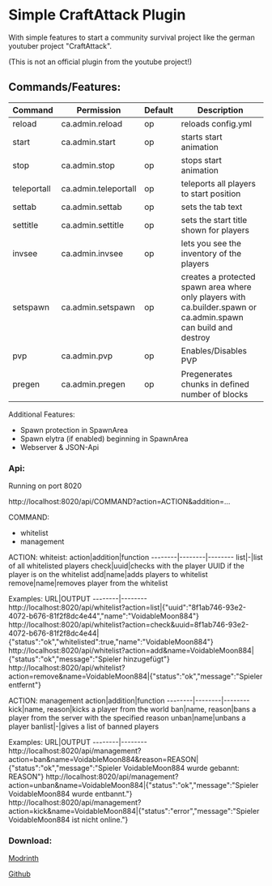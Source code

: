 # Simple CraftAttack Plugin

With simple features to start a community survival project like the german youtuber project "CraftAttack".

(This is not an official plugin from the youtube project!)

## Commands/Features:

Command | Permission | Default | Description
-------- | -------- | -------- | --------
reload | ca.admin.reload | op | reloads config.yml
start | ca.admin.start | op | starts start animation
stop | ca.admin.stop | op | stops start animation
teleportall | ca.admin.teleportall | op | teleports all players to start position
settab | ca.admin.settab | op | sets the tab text
settitle | ca.admin.settitle | op | sets the start title shown for players
invsee | ca.admin.invsee | op | lets you see the inventory of the players
setspawn | ca.admin.setspawn | op | creates a protected spawn area where only players with ca.builder.spawn or ca.admin.spawn can build and destroy
pvp | ca.admin.pvp | op | Enables/Disables PVP
pregen | ca.admin.pregen | op | Pregenerates chunks in defined number of blocks

Additional Features:
- Spawn protection in SpawnArea
- Spawn elytra (if enabled) beginning in SpawnArea
- Webserver & JSON-Api

### Api:
Running on port 8020

http://localhost:8020/api/COMMAND?action=ACTION&addition=...

COMMAND:
- whitelist
- management

ACTION: whiteist:
action|addition|function
--------|--------|--------
list|-|list of all whitelisted players
check|uuid|checks with the player UUID if the player is on the whitelist
add|name|adds players to whitelist
remove|name|removes player from the whitelist

Examples:
URL|OUTPUT
--------|--------
http://localhost:8020/api/whitelist?action=list|{"uuid":"8f1ab746-93e2-4072-b676-81f2f8dc4e44","name":"VoidableMoon884"}
http://localhost:8020/api/whitelist?action=check&uuid=8f1ab746-93e2-4072-b676-81f2f8dc4e44|{"status":"ok","whitelisted":true,"name":"VoidableMoon884"}
http://localhost:8020/api/whitelist?action=add&name=VoidableMoon884|{"status":"ok","message":"Spieler hinzugefügt"}
http://localhost:8020/api/whitelist?action=remove&name=VoidableMoon884|{"status":"ok","message":"Spieler entfernt"}

ACTION: management
action|addition|function
--------|--------|--------
kick|name, reason|kicks a player from the world
ban|name, reason|bans a player from the server with the specified reason
unban|name|unbans a player
banlist|-|gives a list of banned players

Examples:
URL|OUTPUT
--------|--------
http://localhost:8020/api/management?action=ban&name=VoidableMoon884&reason=REASON|{"status":"ok","message":"Spieler VoidableMoon884 wurde gebannt: REASON"}
http://localhost:8020/api/management?action=unban&name=VoidableMoon884|{"status":"ok","message":"Spieler VoidableMoon884 wurde entbannt."}
http://localhost:8020/api/management?action=kick&name=VoidableMoon884|{"status":"error","message":"Spieler VoidableMoon884 ist nicht online."}

### Download:
[Modrinth](https://modrinth.com/plugin/simple-craftattack#download)

[Github](https://github.com/VoidableMoon884/CraftAttack)